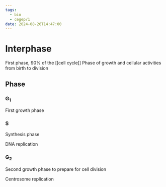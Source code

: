 ```yaml
---
tags:
  - bio
  - cegep/1
date: 2024-08-26T14:47:00
---
```


# Interphase

First phase, 90% of the [[cell cycle]]
Phase of growth and cellular activities from birth to division

## Phase

### G<sub>1</sub>

First growth phase

### S

Synthesis phase

DNA replication

### G<sub>2</sub>

Second growth phase to prepare for cell division

Centrosome replication
